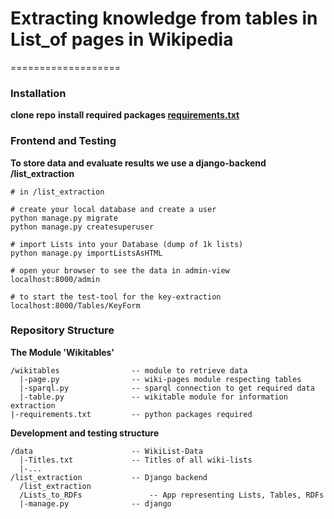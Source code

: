 # Extracting knowledge from tables in List_of pages in Wikipedia
===================

### Installation

**clone repo**
**install required packages [requirements.txt](https://github.com/AlexImmer/wiki-list_of-retrieval/blob/master/requirements.txt)**

### Frontend and Testing

**To store data and evaluate results we use a django-backend /list_extraction**

```
# in /list_extraction

# create your local database and create a user
python manage.py migrate
python manage.py createsuperuser

# import Lists into your Database (dump of 1k lists)
python manage.py importListsAsHTML

# open your browser to see the data in admin-view
localhost:8000/admin

# to start the test-tool for the key-extraction
localhost:8000/Tables/KeyForm
```

### Repository Structure

**The Module 'Wikitables'**

```
/wikitables                -- module to retrieve data
  |-page.py                -- wiki-pages module respecting tables
  |-sparql.py              -- sparql connection to get required data
  |-table.py               -- wikitable module for information extraction
|-requirements.txt         -- python packages required
```

**Development and testing structure**
```
/data                      -- WikiList-Data
  |-Titles.txt             -- Titles of all wiki-lists
  |-...
/list_extraction           -- Django backend
  /list_extraction
  /Lists_to_RDFs		       -- App representing Lists, Tables, RDFs
  |-manage.py              -- django
```
